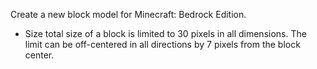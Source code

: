 Create a new block model for Minecraft: Bedrock Edition.
- Size total size of a block is limited to 30 pixels in all dimensions. The limit can be off-centered in all directions by 7 pixels from the block center.
